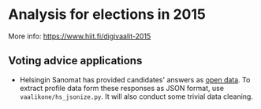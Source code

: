 # Analysis for elections in 2015

More info: https://www.hiit.fi/digivaalit-2015

## Voting advice applications

 *  Helsingin Sanomat has provided candidates' answers as [open data](http://www.hs.fi/politiikka/a1305929269692). To extract profile data form these responses as JSON format, use `vaalikone/hs_jsonize.py`. It will also conduct some trivial data cleaning.
